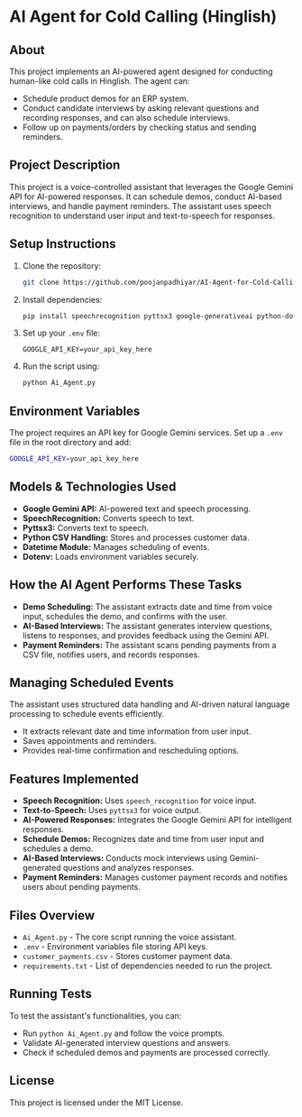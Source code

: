 # AI Agent for Cold Calling (Hinglish)

## About

This project implements an AI-powered agent designed for conducting human-like cold calls in Hinglish. The agent can:

- Schedule product demos for an ERP system.
- Conduct candidate interviews by asking relevant questions and recording responses, and can also schedule interviews.
- Follow up on payments/orders by checking status and sending reminders.

## Project Description

This project is a voice-controlled assistant that leverages the Google Gemini API for AI-powered responses. It can schedule demos, conduct AI-based interviews, and handle payment reminders. The assistant uses speech recognition to understand user input and text-to-speech for responses.

## Setup Instructions

1. Clone the repository:
   ```bash
   git clone https://github.com/poojanpadhiyar/AI-Agent-for-Cold-Calling-in-Hinglish.git
   ```
2. Install dependencies:
   ```bash
   pip install speechrecognition pyttsx3 google-generativeai python-dotenv
   ```
3. Set up your `.env` file:
   ```
   GOOGLE_API_KEY=your_api_key_here
   ```
4. Run the script using:
   ```bash
   python Ai_Agent.py
   ```

## Environment Variables

The project requires an API key for Google Gemini services. Set up a `.env` file in the root directory and add:

```bash
GOOGLE_API_KEY=your_api_key_here
```

## Models & Technologies Used

- **Google Gemini API:** AI-powered text and speech processing.
- **SpeechRecognition:** Converts speech to text.
- **Pyttsx3:** Converts text to speech.
- **Python CSV Handling:** Stores and processes customer data.
- **Datetime Module:** Manages scheduling of events.
- **Dotenv:** Loads environment variables securely.

## How the AI Agent Performs These Tasks

- **Demo Scheduling:** The assistant extracts date and time from voice input, schedules the demo, and confirms with the user.
- **AI-Based Interviews:** The assistant generates interview questions, listens to responses, and provides feedback using the Gemini API.
- **Payment Reminders:** The assistant scans pending payments from a CSV file, notifies users, and records responses.

## Managing Scheduled Events

The assistant uses structured data handling and AI-driven natural language processing to schedule events efficiently.

- It extracts relevant date and time information from user input.
- Saves appointments and reminders.
- Provides real-time confirmation and rescheduling options.

## Features Implemented

- **Speech Recognition:** Uses `speech_recognition` for voice input.
- **Text-to-Speech:** Uses `pyttsx3` for voice output.
- **AI-Powered Responses:** Integrates the Google Gemini API for intelligent responses.
- **Schedule Demos:** Recognizes date and time from user input and schedules a demo.
- **AI-Based Interviews:** Conducts mock interviews using Gemini-generated questions and analyzes responses.
- **Payment Reminders:** Manages customer payment records and notifies users about pending payments.

## Files Overview

- `Ai_Agent.py` - The core script running the voice assistant.
- `.env` - Environment variables file storing API keys.
- `customer_payments.csv` - Stores customer payment data.
- `requirements.txt` - List of dependencies needed to run the project.

## Running Tests

To test the assistant's functionalities, you can:

- Run `python Ai_Agent.py` and follow the voice prompts.
- Validate AI-generated interview questions and answers.
- Check if scheduled demos and payments are processed correctly.

## License

This project is licensed under the MIT License.



